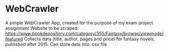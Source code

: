# WebCrawler
A simple WebCrawler App, created for the purpose of my exam project assignment
Website to be scraped: https://www.bookdepository.com/category/355/Fantasy/browse/viewmode/featured
Collects data (title, author, pages and price) for fantasy novels, published after 2015.
Can store data into .csv file
